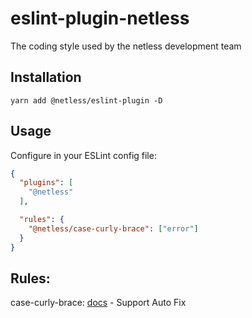 # eslint-plugin-netless

The coding style used by the netless development team

## Installation

```shell
yarn add @netless/eslint-plugin -D
```

## Usage

Configure in your ESLint config file:

```json
{
  "plugins": [
    "@netless"
  ],

  "rules": {
    "@netless/case-curly-brace": ["error"]
  }
}
```

## Rules:

case-curly-brace: [docs](https://github.com/netless-io/eslint-plugin-netless/blob/master/docs/rules/case-curly-brace.md) - Support Auto Fix